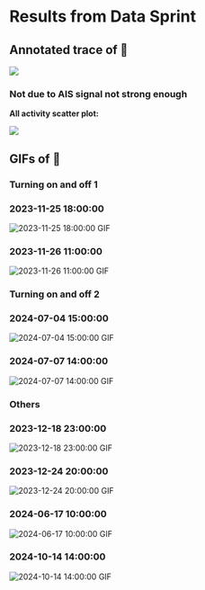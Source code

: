 # Results from Data Sprint

## Annotated trace of 🦅

![](../figs/trace_eagle-annotated-path.png)

### Not due to AIS signal not strong enough

**All activity scatter plot:**

![](../figs/all_activity_24.png)

## GIFs of 🦅

### Turning on and off 1

<div>
    <h3>2023-11-25 18:00:00</h3>
    <img src="../figs/gif/2023-11-25%2018:00:00.gif" alt="2023-11-25 18:00:00 GIF" loop />
</div>

<div>
    <h3>2023-11-26 11:00:00</h3>
    <img src="../figs/gif/2023-11-26%2011:00:00.gif" alt="2023-11-26 11:00:00 GIF" loop />
</div>

### Turning on and off 2

<div>
    <h3>2024-07-04 15:00:00</h3>
    <img src="../figs/gif/2024-07-04%2015:00:00.gif" alt="2024-07-04 15:00:00 GIF" loop />
</div>

<div>
    <h3>2024-07-07 14:00:00</h3>
    <img src="../figs/gif/2024-07-07%2014:00:00.gif" alt="2024-07-07 14:00:00 GIF" loop />
</div>

### Others

<div>
    <h3>2023-12-18 23:00:00</h3>
    <img src="../figs/gif/2023-12-18%2023:00:00.gif" alt="2023-12-18 23:00:00 GIF" loop />
</div>

<div>
    <h3>2023-12-24 20:00:00</h3>
    <img src="../figs/gif/2023-12-24%2020:00:00.gif" alt="2023-12-24 20:00:00 GIF" loop />
</div>

<div>
    <h3>2024-06-17 10:00:00</h3>
    <img src="../figs/gif/2024-06-17%2010:00:00.gif" alt="2024-06-17 10:00:00 GIF" loop />
</div>

<div>
    <h3>2024-10-14 14:00:00</h3>
    <img src="../figs/gif/2024-10-14%2014:00:00.gif" alt="2024-10-14 14:00:00 GIF" loop />
</div>
